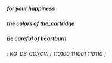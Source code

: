 ##### for your happiness #####
##### the colors of the_cartridge #####
##### Be careful of heartburn #####
###### : KG_DS_CDXCVI [ 110100 111001 110110 ] ######
